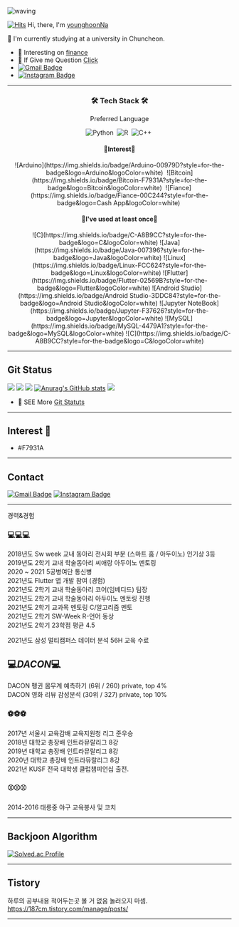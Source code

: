 ![waving](https://capsule-render.vercel.app/api?type=waving&height=250&text=🐤🐥🐣&fontAlign=80&fontAlignY=30&desc=%20%20%20%20%20Hi,%20there👋👋%20Welcome%20My%20Space&color=gradient)

<!-- ## Hi, there👋👋 Welcome My Space-->

[![Hits](https://hits.seeyoufarm.com/api/count/incr/badge.svg?url=https%3A%2F%2Fgithub.com%2FyounghoonNa&count_bg=%231EE3E9&title_bg=%23000000&icon=github.svg&icon_color=%23FFFFFF&title=Hi%2C+There%21&edge_flat=false)](https://hits.seeyoufarm.com) Hi, there, I'm [younghoonNa](https://github.com/younghoonNa?tab=repositories)
<!-- a Repulic of korea  -->
:school: I'm currently studying at a university in Chuncheon.


- 🌱 Interesting on [finance](https://github.com/younghoonNa/Bitcoin-Prediction-with-LSTM-Svm-Prophet-..ect-) 
- 💬 If Give me Question [Click](https://github.com/younghoonNa/younghoonNa/issues) 
- [![Gmail Badge](https://img.shields.io/badge/Gmail-d14836?style=flat-square&logo=Gmail&logoColor=white&link=mailto:nayounghoon0223@gmail.com)](mailto:nayounghoon0223@gmail.com)
- [![Instagram Badge](https://img.shields.io/badge/-Instagram-dd2a7b?style=flat-square&logo=instagram&logoColor=white&link=https://www.instagram.com/187._.yh/)](https://www.instagram.com/187._.yh/) 

---

<h3 align="center">🛠 Tech Stack 🛠</h3>

<p align="center"> Preferred Language</p>

<div align="center" style="text-align:center">

  ![Python](https://img.shields.io/badge/python-3670A0?style=for-the-badge&logo=python&logoColor=white)</a>&nbsp;
  ![R](https://img.shields.io/badge/R-276DC3?style=for-the-badge&logo=R&logoColor=white)</a>&nbsp;
  ![C++](https://img.shields.io/badge/C++-00599C?style=for-the-badge&logo=C%2B%2B&logoColor=white)</a>&nbsp;
 <br>
  
</div>

<h4 align="center"> 👀Interest👀</h4>

<div align="center" style="text-align:center">
 ![Arduino](https://img.shields.io/badge/Arduino-00979D?style=for-the-badge&logo=Arduino&logoColor=white)</a>&nbsp;
 ![Bitcoin](https://img.shields.io/badge/Bitcoin-F7931A?style=for-the-badge&logo=Bitcoin&logoColor=white)</a>&nbsp;
 ![Fiance](https://img.shields.io/badge/Fiance-00C244?style=for-the-badge&logo=Cash App&logoColor=white)</a>&nbsp;
 <br>
</div>

<h4 align="center">📝I've used at least once📝</h4>

<div align="center" style="text-align:center">
 ![C](https://img.shields.io/badge/C-A8B9CC?style=for-the-badge&logo=C&logoColor=white)
 ![Java](https://img.shields.io/badge/Java-007396?style=for-the-badge&logo=Java&logoColor=white)
 ![Linux](https://img.shields.io/badge/Linux-FCC624?style=for-the-badge&logo=Linux&logoColor=white)
 ![Flutter](https://img.shields.io/badge/Flutter-02569B?style=for-the-badge&logo=Flutter&logoColor=white)
 ![Android Studio](https://img.shields.io/badge/Android Studio-3DDC84?style=for-the-badge&logo=Android Studio&logoColor=white)
 ![Jupyter NoteBook](https://img.shields.io/badge/Jupyter-F37626?style=for-the-badge&logo=Jupyter&logoColor=white)
 ![MySQL](https://img.shields.io/badge/MySQL-4479A1?style=for-the-badge&logo=MySQL&logoColor=white)
 ![C](https://img.shields.io/badge/C-A8B9CC?style=for-the-badge&logo=C&logoColor=white)

 <br>
</div>

---

## Git Status

![](https://github-profile-summary-cards.vercel.app/api/cards/profile-details?username=younghoonNa&theme=vue)
![](https://github-profile-summary-cards.vercel.app/api/cards/repos-per-language?username=younghoonNa&theme=vue)
![](https://github-profile-summary-cards.vercel.app/api/cards/most-commit-language?username=younghoonNa&theme=vue)
[![Anurag's GitHub stats](https://github-readme-stats.vercel.app/api?username=younghoonNa&show_icons=true&theme=vue)](https://github.com/younghoonNa/github-readme-stats)
![](https://github-profile-summary-cards.vercel.app/api/cards/productive-time?username=younghoonNa&theme=vue)

- 🌱 SEE More [Git Statuts](https://github.com/younghoonNa/younghoonNa/blob/main/GithubStats.md) 

---

## Interest 👀
- #F7931A

---

## Contact

[![Gmail Badge](https://img.shields.io/badge/Gmail-d14836?style=flat-square&logo=Gmail&logoColor=white&link=mailto:nayounghoon0223@gmail.com)](mailto:nayounghoon0223@gmail.com) [![Instagram Badge](https://img.shields.io/badge/-Instagram-dd2a7b?style=flat-square&logo=instagram&logoColor=white&link=https://www.instagram.com/187._.yh/)](https://www.instagram.com/187._.yh/) 





---

경력&경험


### 💻💻💻 
2018년도 Sw week 교내 동아리 전시회 부분 (스마트 홈 / 아두이노) 인기상 3등 <br>
2019년도 2학기 교내 학술동아리 씨애랑 아두이노 멘토링 <br>
2020 ~ 2021 5공병여단 통신병<br>
2021년도 Flutter 앱 개발 참여 (경험) <br>
2021년도 2학기 교내 학술동아리 코어(임베디드) 팀장 <br>
2021년도 2학기 교내 학술동아리 아두이노 멘토링 진헹 <br>
2021년도 2학기 교과목 멘토링 C/알고리즘 멘토 <br>
2021년도 2학기 SW-Week R-언어 동상 <br>
2021년도 2학기 23학점 평균 4.5 <br>
<!-- 2021년도 2학기 빅데이터 개론 과목 1등 <br>  -->
2021년도 삼성 멀티캠퍼스 데이터 분석 56H 교육 수료 <br>

## 💻_DACON_💻

DACON 펭귄 몸무계 예측하기 (6위 / 260) private, top 4% <br>
DACON 영화 리뷰 감성분석 (30위 / 327) private, top 10% <br>

### ⚽⚽⚽
2017년 서울시 교육감배 교육지원청 리그 준우승 <br>
2018년 대학교 총장배 인트라뮤랄리그 8강 <br>
2019년 대학교 총장배 인트라뮤랄리그 8강 <br>
2020년 대학교 총장배 인트라뮤랄리그 8강 <br>
2021년 KUSF 전국 대학생 클럽챔피언십 출전. <br>
 
### ⚾⚾⚾ 
2014-2016 태릉중 야구 교육봉사 및 코치 <br>

---

## Backjoon Algorithm
[![Solved.ac Profile](http://mazassumnida.wtf/api/v2/generate_badge?boj=yh07282828)](https://solved.ac/yh07282828/)

<!---
younghoonNa/younghoonNa is a ✨ special ✨ repository because its `README.md` (this file) appears on your GitHub profile.
You can click the Preview link to take a look at your changes.
--->

---

## Tistory

하루의 공부내용 적어두는곳 볼 거 없음 놀러오지 마셈. <br>
https://187cm.tistory.com/manage/posts/

---

